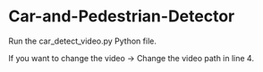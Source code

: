 # Car-and-Pedestrian-Detector

Run the car_detect_video.py Python file.

If you want to change the video -> Change the video path in line 4.
